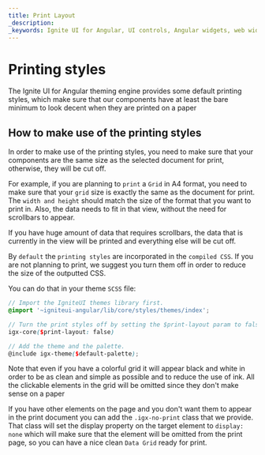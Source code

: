 ```yaml
---
title: Print Layout
_description: 
_keywords: Ignite UI for Angular, UI controls, Angular widgets, web widgets, UI widgets, Angular, Native Angular Components Suite, Native Angular Controls, Native Angular Components Library, printing styles, @media print 
---
```


# Printing styles
<p class="highlight">The Ignite UI for Angular theming engine provides some default printing styles, which make sure that our components have at least the bare minimum to look decent when they are printed on a paper</p>
<div class="divider--half"></div>

## How to make use of the printing styles

In order to make use of the printing styles, you need to make sure that your components are the same size as the selected document for print, otherwise, they will be cut off. 

For example, if you are planning to `print` a `Grid` in A4 format, you need to make sure that your `grid` size is exactly the same as the document for print. The `width and height` should match the size of the format that you want to print in. Also, the data needs to fit in that view, without the need for scrollbars to appear.

If you have huge amount of data that requires scrollbars, the data that is currently in the view will be printed and everything else will be cut off.

By `default` the `printing styles` are incorporated in the `compiled CSS`.
If you are not planning to print, we suggest you turn them off in order to reduce the size of the outputted CSS.
 
You can do that in your theme `SCSS` file:
```scss
// Import the IgniteUI themes library first.
@import '~igniteui-angular/lib/core/styles/themes/index';

// Turn the print styles off by setting the $print-layout param to false.
igx-core($print-layout: false)

// Add the theme and the palette.
@include igx-theme($default-palette);
```

Note that even if you have a colorful grid it will appear black and white in order to be as clean and simple as possible and to reduce the use of ink. All the clickable elements in the grid will be omitted since they don't make sense on a paper

If you have other elements on the page and you don't want them to appear in the print document you can add the `.igx-no-print` class that we provide. That class will set the display property on the target element to `display: none` which will make sure that the element will be omitted from the print page, so you can have a nice clean `Data Grid` ready for print.
